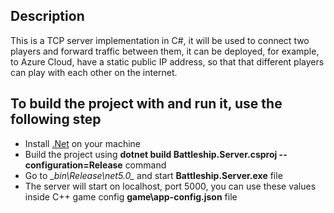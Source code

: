 ## Description
This is a TCP server implementation in C#, it will be used to connect two players and forward traffic between them, it can be deployed, for example, to Azure Cloud, have a static public IP address, so that that different players can play with each other on the internet.

## To build the project with and run it, use the following step
* Install [.Net](https://dotnet.microsoft.com/download) on your machine
* Build the project using __dotnet build Battleship.Server.csproj --configuration=Release__ command
* Go to __bin\Release\net5.0\__ and start __Battleship.Server.exe__ file
* The server will start on localhost, port 5000, you can use these values inside C++ game config __game\app-config.json__ file